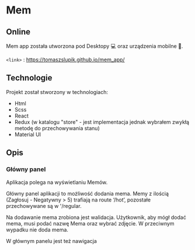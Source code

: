 # Mem


## Online

Mem app została utworzona pod Desktopy 💻
oraz urządzenia mobilne 📱. 

`<link>` : <https://tomaszslupik.github.io/mem_app/>

## Technologie

Projekt został stworzony w technologiach:

- Html
- Scss
- React
- Redux (w katalogu "store" - jest implementacja jednak wybrałem zwykłą metodę do przechowywania stanu)
- Material UI

## Opis
### Główny panel

Aplikacja polega na wyświetlaniu Memów. 

Główny panel aplikacji to możliwość dodania mema. Memy z ilością (Zagłosuj - Negatywny > 5) trafiają na route ‘/hot’, pozostałe przechowywane są w '/regular.

Na dodawanie mema zrobiona jest walidacja. Użytkownik, aby mógł dodać mema, musi podać nazwę Mema oraz wybrać zdjęcie. W przeciwnym wypadku nie doda mema.

W głównym panelu jest też nawigacja 

